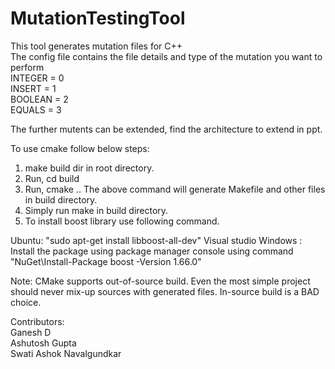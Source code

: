 # MutationTestingTool
This tool generates mutation files for C++<br/>
The config file contains the file details and type of the mutation you want to perform<br/>
INTEGER = 0 <br/>
INSERT = 1<br/>
BOOLEAN = 2<br/>
EQUALS = 3<br/>

The further mutents can be extended, find the architecture to extend in ppt.<br/>

To use cmake follow below steps:
1. make build dir in root directory. 
2. Run, cd build
3. Run, cmake .. 
The above command will generate Makefile and other files in build directory.
4. Simply run make in build directory.
5. To install boost library use following command.

Ubuntu: "sudo apt-get install libboost-all-dev"
Visual studio Windows : Install the package using package manager console using command "NuGet\Install-Package boost -Version 1.66.0"

Note: CMake supports out-of-source build. Even the most simple project should never mix-up
sources with generated files. In-source build is a BAD choice.

Contributors:<br/>
Ganesh D <br/>
Ashutosh Gupta <br/>
Swati Ashok Navalgundkar <br/>
